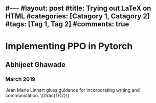 

#--- 
#layout: post 
#title: Trying out LaTeX on HTML
#categories: [Catagory 1, Catagory 2] 
#tags: [Tag 1, Tag 2] 
#comments: true 
---
<!DOCTYPE html PUBLIC "-//W3C//DTD XHTML 1.0 Transitional//EN" "http://www.w3.org/TR/xhtml1/DTD/xhtml1-transitional.dtd">
<html xmlns="http://www.w3.org/1999/xhtml">
<head>
  <meta http-equiv="Content-Type" content="text/html; charset=utf-8" />
  <meta http-equiv="Content-Style-Type" content="text/css" />
  <meta name="generator" content="pandoc" />
  <meta name="author" content="Abhijeet Ghawade" />
  <title>Implementing PPO in Pytorch</title>
  <style type="text/css">code{white-space: pre;}</style>
  <script src="https://cdn.mathjax.org/mathjax/latest/MathJax.js?config=TeX-AMS-MML_HTMLorMML" type="text/javascript"></script>
</head>
<body>
<div id="header">
<h1 class="title">Implementing PPO in Pytorch</h1>
<h2 class="author">Abhijeet Ghawade</h2>
<h3 class="date">March 2019</h3>
</div>
<p>Jean Marie Linhart gives guidance for incorporating writing and communication. <span class="math inline">\(\frac{1}{2}\)</span></p>
</body>
</html>
